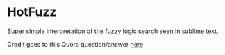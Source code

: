 HotFuzz
=======

Super simple interpretation of the fuzzy logic search seen in sublime text.

Credit goes to this Quora question/answer [here](http://www.quora.com/Algorithms/How-is-the-fuzzy-search-algorithm-in-Sublime-Text-designed/answer/Bulat-Bochkariov)
